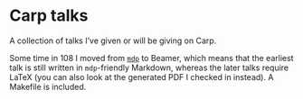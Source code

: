 # Carp talks

A collection of talks I’ve given or will be giving on Carp.

Some time in 108 I moved from [`mdp`](https://github.com/visit1985/mdp) to
Beamer, which means that the earliest talk is still written in `mdp`-friendly
Markdown, whereas the later talks require LaTeX (you can also look at the
generated PDF I checked in instead). A Makefile is included.
